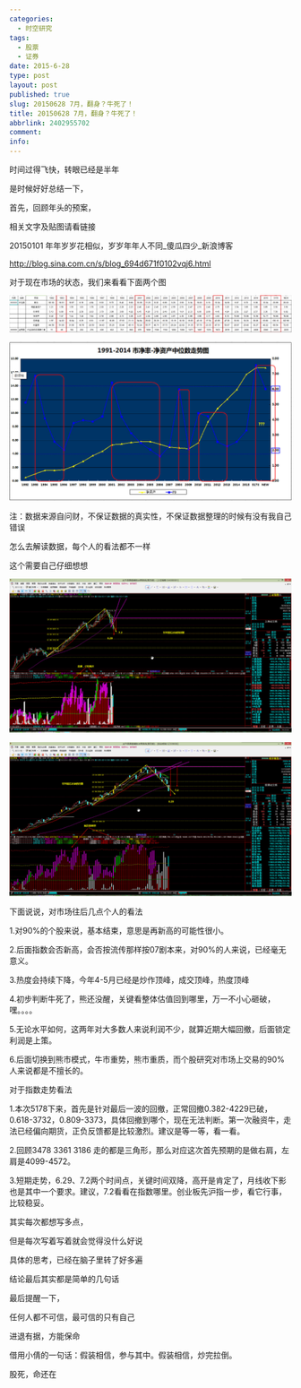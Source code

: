 ```yaml
---
categories:
  - 时空研究
tags:
  - 股票
  - 证券
date: 2015-6-28
type: post
layout: post
published: true
slug: 20150628 7月，翻身？牛死了！
title: 20150628 7月，翻身？牛死了！
abbrlink: 2402955702
comment:
info:
---
```

时间过得飞快，转眼已经是半年

是时候好好总结一下，

首先，回顾年头的预案​，

相关文字及贴图请看链接

20150101 年年岁岁花相似，岁岁年年人不同_傻瓜四少_新浪博客

http://blog.sina.com.cn/s/blog_694d671f0102vqj6.html

对于现在市场的状态，我们来看看下面两个图

![20150628-0](/images/20150628-0.jpeg)

![20150628-1](/images/20150628-1.jpeg)

​注：数据来源自问财，不保证数据的真实性，不保证数据整理的时候有没有我自己错误

​怎么去解读数据，每个人的看法都不一样

这个需要自己仔细想想

![20150628-2](/images/20150628-2.jpeg)

![20150628-3](/images/20150628-3.jpeg)

​下面说说，对市场往后几点个人的看法

1.对90%的个股来说，基本结束，意思是再新高的可能性很小。

2.后面指数会否新高，会否按流传那样按07剧本来，对90%的人来说，已经毫无意义。

3.热度会持续下降，今年4-5月已经是炒作顶峰，成交顶峰，热度顶峰

4.初步判断牛死了，熊还没醒，关键看整体估值回到哪里，万一不小心砸破，嘿。。。。

5.无论水平如何，这两年对大多数人来说利润不少，就算近期大幅回撤，后面锁定利润是上策​。

6.后面切换到熊市模式，牛市重势，熊市重质​，而个股研究对市场上交易的90%人来说都是不擅长的。


对于指数走势看法

1.本次5178下来，首先是针对最后一波的回撤，正常回撤0.382-4229已破，0.618-3732，0.809-3373​，具体回撤到哪个，现在无法判断。第一次融资牛，走法已经偏向期货，正负反馈都是比较激烈。建议是等一等，看一看。

2.回顾3478 3361  3186 走的都是三角形，那么对应这次首先预期的是做右肩，左肩是4099-4572。

3.短期走势，6.29、7.2两个时间点，关键时间双降，高开是肯定了，月线收下影也是其中一个要求。建议，7.2看看在指数哪里​。创业板先沪指一步，看它行事，比较稳妥。​


其实每次都想写多点，

但是每次写着写着就会觉得没什么好说

具体的思考，已经在脑子里转了好多遍

结论最后其实都是简单的几句话​

​最后提醒一下，

任何人都不可信，最可信的只有自己

进退有据，方能保命​​

借用小倩的一句话：假装相信，参与其中。假装相信，炒完拉倒。

股死，命还在